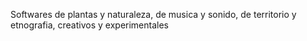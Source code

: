 Softwares de plantas y naturaleza, de musica y sonido, de territorio y etnografia, creativos y experimentales
